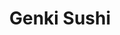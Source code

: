 ---
layout: place
title: "Genki Sushi"
permalink: /hawaii/honolulu/genki-sushi.html
stateAbbr: HI
stateName: Hawaii
cityName: Honolulu
seo:
  name: "Genki Sushi"
  type: Restaurant
  links: null
description: "Genki Sushi serves delicious sushi in Honolulu, Hawaii. Try fresh Japanese dishes for a great dining experience. "
place_id: ChIJcWKjRfBtAHwRtIigf1upgi4
photos:
  - name: >-
      places/ChIJcWKjRfBtAHwRtIigf1upgi4/photos/AeeoHcL4fCneCTe2v14P5Ka1B52tEryO5M8ZQ1vWeI7IA8zFi8VG_QhH7kqHAWl6AhnQLPExkSSMDaf41pgMe7_IwY1g4xXKriYKgZzQRmXXnzOw2EOsgQCCz7Soxq-NhIxnZ4mKGFKGb9nrKGrqbZ13cd_oY5Pl7cOX7gsJQ6iXGcA2cnxQXXiWWBjJEMQaxXk7dOyJo_CvPeWlZy80od-0AIFbZ_fhV-W9QUerkAT0AuxfoYnEqlw7pHMF_RG0OzVaIj8C9DRAFfkAzE3g4ASgH2U4uW-zOiaz7zXk5Kl2eVOKixTj7rKSm1zdi7459ogL5VVJqdlSeGeMfdDCkHj0LtqxfEuOB0QAUuOnFUP2RLcSqEDEeI0SVOD3nfTYFyx5221ifhXBKOlM6KTBTcW7ooNWBDMQNoE21TLPy5fXRhh3huro
    widthPx: 4032
    heightPx: 2268
    authorAttributions:
      - displayName: Sanghee Lee
        uri: https://maps.google.com/maps/contrib/105326182398952447763
        photoUri: >-
          https://lh3.googleusercontent.com/a-/ALV-UjWBTjUSLhMau2CEyFz6-zNuSBSLbyv94gcE6cGzlcBmlo7iiVTY=s100-p-k-no-mo
    flagContentUri: >-
      https://www.google.com/local/imagery/report/?cb_client=maps_api_places.places_api&image_key=!1e10!2sCIHM0ogKEICAgICxu8igmQE&hl=en-US
    googleMapsUri: >-
      https://www.google.com/maps/place//data=!3m4!1e2!3m2!1sCIHM0ogKEICAgICxu8igmQE!2e10!4m2!3m1!1s0x7c006df045a36271:0x2e82a95b7fa088b4
  - name: >-
      places/ChIJcWKjRfBtAHwRtIigf1upgi4/photos/AeeoHcIuI8ATFwOw6fwNEM2WNqqUQ69MsqkkAFWSkub48Tmrmor9gbsF0YLRhab2916GhvL-xoFCbzz6IkJijTkCi7Y4HREQ1AvQLDlJs5ln5Jg-U4bToY5X41Hyg91DIBMn5n7s1xeI1eaJ8IJJx_LCOLUZM5XNypUkf8Dj4b_NQ3yVk9yeZUvwdY_fADHool1nnFhmwMWBtlhrtC866t9cSezL-zIWSRU3_ZwKpAzF_PWChpljEwt94S_X6fYU3Zyr5JsTgIliyZ3BUfH06JxbDML-skGmfDashjOar43ZFpkrAcNZlRnWJcTQDpU1E6-GkKlIxFtaYV1AAEmK404Io87sD8X6uqoFaCOt5vUbleNdi08S6thH4R2wLd2BzpmCyQaVUFF1saNRjx6O_wXCYjSPxqN7FuPWDvqwTVt34F0
    widthPx: 3024
    heightPx: 4032
    authorAttributions:
      - displayName: Sunny Valentine
        uri: https://maps.google.com/maps/contrib/101241527843043309328
        photoUri: >-
          https://lh3.googleusercontent.com/a-/ALV-UjWNUCZFaSOZ_phRB1OgE1H2hlCiHG9PbsDUpb-Vl3v60Z-xwnuR=s100-p-k-no-mo
    flagContentUri: >-
      https://www.google.com/local/imagery/report/?cb_client=maps_api_places.places_api&image_key=!1e10!2sCIHM0ogKEICAgMDQgfCGLQ&hl=en-US
    googleMapsUri: >-
      https://www.google.com/maps/place//data=!3m4!1e2!3m2!1sCIHM0ogKEICAgMDQgfCGLQ!2e10!4m2!3m1!1s0x7c006df045a36271:0x2e82a95b7fa088b4
  - name: >-
      places/ChIJcWKjRfBtAHwRtIigf1upgi4/photos/AeeoHcKFXv1-gu1ye2YVIhqS4tH5zpO_AeGvbSwn6dBohV7NJza_8-i65_8D8868R3qswcYsaXFe3zBrSiAtFybYRd9xVe3TkVq65gtFe2ui1ae0-ltVHbFT5mdGk0lFj6qYP5LEiQOSeLYMvY3_UX4DqjrKXv0H5x8XpgjgYqRDPihjjFVjPyHN1ouxEOQvqLLcTNngIdXllrmMQV4KnCnU94WLzgumHuLMJhMeb-3j8DEa1HMa6QLLo-f5INgcFdjHENW1FrPKOLEVvNzfm6mNe_CVUZnMxR0X4rW7p-8d4dAswdE0cX9dpkvatk_uX9LMSSFK5hthopCRQT1U6P6scep3tY2FAQ19rB_5lkXStEqrKRCrDQQAvprNqezvMZ8WbTgSGR_vNyGMKGpfUF6xXrzcFEPzMnCjlgOEElam3OhuYJlm
    widthPx: 4000
    heightPx: 2252
    authorAttributions:
      - displayName: brandon dengler
        uri: https://maps.google.com/maps/contrib/105614733287830342701
        photoUri: >-
          https://lh3.googleusercontent.com/a-/ALV-UjXUClPomWky_9as7F5_DdISv42IuT3Sefgb7xz1Edvu66Q7BJ9gXw=s100-p-k-no-mo
    flagContentUri: >-
      https://www.google.com/local/imagery/report/?cb_client=maps_api_places.places_api&image_key=!1e10!2sCIHM0ogKEICAgICjpvmozQE&hl=en-US
    googleMapsUri: >-
      https://www.google.com/maps/place//data=!3m4!1e2!3m2!1sCIHM0ogKEICAgICjpvmozQE!2e10!4m2!3m1!1s0x7c006df045a36271:0x2e82a95b7fa088b4
  - name: >-
      places/ChIJcWKjRfBtAHwRtIigf1upgi4/photos/AeeoHcLit5NHa2Xmrq7riGCyfIQfWXu5UZe3E85LGpHQvHKnUazudCr0YsUAntJFkaTWPVbYvVdRfJgdD5sFEhsZBAMY0SuT8FGaD0guEiydJOGaD8QTvFHEbM6GyJMqQTO6sNHGmjLELS7E4vMxINiCz0ITBB9eqy2bBxG8hfilhnq20TwDx3tMmwlgTKZ42EboVH04Bt6vukhjBqP8GaQLpVfZzter3pFR5dAJ6WuvmoT4iQwCwYYIkL_pzWX3awpjj2AVeJGoQks1nRWVp9YJhweJdx1OwgVgojtmPJgoKDXXSp5Q3EbwX4JzfAYECM2DBPN29yY-Pd2aFk6Z6nsyel7F4scacHYjLpGTxC-t_mUUk2_zHKlr9cUO5Qov0sgCZDiMlMdxRb9b9uQ6IT3PEuTgIh_hto7-jSfzH1aUbJdLnF8X
    widthPx: 1473
    heightPx: 1344
    authorAttributions:
      - displayName: R. Lee Donaldson
        uri: https://maps.google.com/maps/contrib/110224932759878998321
        photoUri: >-
          https://lh3.googleusercontent.com/a-/ALV-UjVZnrSilXQKDV_TzF6ZONPtjGvmepIdY1tt880Jlcvnb0pBV8OU2Q=s100-p-k-no-mo
    flagContentUri: >-
      https://www.google.com/local/imagery/report/?cb_client=maps_api_places.places_api&image_key=!1e10!2sCIHM0ogKEICAgIDs9uvrpAE&hl=en-US
    googleMapsUri: >-
      https://www.google.com/maps/place//data=!3m4!1e2!3m2!1sCIHM0ogKEICAgIDs9uvrpAE!2e10!4m2!3m1!1s0x7c006df045a36271:0x2e82a95b7fa088b4
  - name: >-
      places/ChIJcWKjRfBtAHwRtIigf1upgi4/photos/AeeoHcIZYI7qsFUogCelfolsghJN1Qh_cfN1gOvc3gN5E7NVchJmIYHByeH0dmco_H9YEX5B6R1L_B1Lxv4vpp7rVFLjPxJKCVP8h6JxrK2SDljnIdet1egvsFFQ6eTyk9OKFV1AhZgzOLH3NFAhqQBvBX-0n2VXf4fj_ukqHmXyM2XOnfYYcyLLtYRnv9VO3oFXHC_fi5sUoO_iRFoN2Bq6TWgt5kLptHUTNNWlbPYD0T_tDUMpkG5TtksmjZb-rVlsafINy2tAo8rAMsoPAFjjXrAy5WA35IDW5dgOPQpXNHC1OHJHpgFEErhTayrzY1RYXG6mWwwFZ9MwCrtFAqM9UQOjzPl--cbWavhSOP4JbCoC4oBU4MjrrvzkUS9kFMMVmrNEkoEi6MNyzRZ1UXXZu4GTglTNi2ub_754KKxJPfii_g
    widthPx: 2992
    heightPx: 2992
    authorAttributions:
      - displayName: brandon dengler
        uri: https://maps.google.com/maps/contrib/105614733287830342701
        photoUri: >-
          https://lh3.googleusercontent.com/a-/ALV-UjXUClPomWky_9as7F5_DdISv42IuT3Sefgb7xz1Edvu66Q7BJ9gXw=s100-p-k-no-mo
    flagContentUri: >-
      https://www.google.com/local/imagery/report/?cb_client=maps_api_places.places_api&image_key=!1e10!2sCIHM0ogKEICAgICjpvmoPQ&hl=en-US
    googleMapsUri: >-
      https://www.google.com/maps/place//data=!3m4!1e2!3m2!1sCIHM0ogKEICAgICjpvmoPQ!2e10!4m2!3m1!1s0x7c006df045a36271:0x2e82a95b7fa088b4
  - name: >-
      places/ChIJcWKjRfBtAHwRtIigf1upgi4/photos/AeeoHcKY1GEbUB4aLLCyS9c69qKSfzIwX4FLTdX6yaIu-gToY_ZOrpi-ChMoCi1iQ73lBTVyyNr1Ys6sPwb5NhZe59k14KF6c8Pkv9R8fYTSEZidlNfCsl6aduHT7bpfn8CBuhcK7vH5-uphI1M44Dsbr4aNtm05O1I_uVg3ueLZbZAZ4wtFIBy6VWp28w0EyMqTNzUv1ZNk5ZYLxzNnO5-wHyYZWMVeZaeF58R3zNL6YumdFfWGK0NhdEVbk7D4d0Zn08AWWd1LoTtVWj1ksrNOYdyavHMVoolL_kge6Y4Af0qrVfPLDxPUpvl7pl4nDgMmzfQvCw4tLA9PTCbsz_NXFLTKMRvp2-oTgLseirtkKMjokKYNqwNvxG008hQdwVfUxE7PRaigZdAfMbHNWMRaxedjmppN9zltfZH34d5O8H0
    widthPx: 4000
    heightPx: 2252
    authorAttributions:
      - displayName: brandon dengler
        uri: https://maps.google.com/maps/contrib/105614733287830342701
        photoUri: >-
          https://lh3.googleusercontent.com/a-/ALV-UjXUClPomWky_9as7F5_DdISv42IuT3Sefgb7xz1Edvu66Q7BJ9gXw=s100-p-k-no-mo
    flagContentUri: >-
      https://www.google.com/local/imagery/report/?cb_client=maps_api_places.places_api&image_key=!1e10!2sCIHM0ogKEICAgICXr8iDUA&hl=en-US
    googleMapsUri: >-
      https://www.google.com/maps/place//data=!3m4!1e2!3m2!1sCIHM0ogKEICAgICXr8iDUA!2e10!4m2!3m1!1s0x7c006df045a36271:0x2e82a95b7fa088b4
  - name: >-
      places/ChIJcWKjRfBtAHwRtIigf1upgi4/photos/AeeoHcIVS39PgOuMZX8oXLhT1Qpkze4y1qdoqVi1Vr9dx1kzY3gX12I9z8Dn8cEgxlHjRcq62zae5cxi9Gzx5pZzc44uzcPvTjicYIfW06-Zx1XgIvcgI6hvePO4lKx1g3kSDh7hT9n71-PxFPxnYnWcbjw8KBf5bE09OCUx9Dm9zvk-cphxbSQ6ISmJElPtuFr-aJKo3AB-QAcjMdWvCrvrV7VY3tJ37p269SWwbY37I4tSkdKu87dea5OOqQcbsSqGeOoAqBKFsxHjKsyNZLVOjSrX5-hghEBiLxqnBjw_4e9NFhcoRxH4QlHahrANj1Av7hrGlhWIUZH6i8TZEPjLA95iI-Ay6M56SqYB_ewiMrn3yPCrbhoqQWJ9jyLkoUq02s6Q5R7MHQQuA46TpyoOSHfMGZkNNoVhTlHd3gRuzwVAqQcb
    widthPx: 1179
    heightPx: 2044
    authorAttributions:
      - displayName: Zhana
        uri: https://maps.google.com/maps/contrib/106124870029666561134
        photoUri: >-
          https://lh3.googleusercontent.com/a-/ALV-UjXsGHtsBZssMWMCyP3BsI7qQ7_XXElzm7DPxk12oXdmbFVA_860IA=s100-p-k-no-mo
    flagContentUri: >-
      https://www.google.com/local/imagery/report/?cb_client=maps_api_places.places_api&image_key=!1e10!2sCIHM0ogKEICAgIDLy4mE1gE&hl=en-US
    googleMapsUri: >-
      https://www.google.com/maps/place//data=!3m4!1e2!3m2!1sCIHM0ogKEICAgIDLy4mE1gE!2e10!4m2!3m1!1s0x7c006df045a36271:0x2e82a95b7fa088b4
  - name: >-
      places/ChIJcWKjRfBtAHwRtIigf1upgi4/photos/AeeoHcIryHcuNTiaBS0mJZ8PaM6Rd-8QwR6q27vVp4mnEY0hG7uFuot135x6D10FhnEqkqYLgNMxW_Cq8s5JETlb8p7raJoaemB8jF1Gn-Mpt_xv3Vk9J7Hlt0uXksK4bG8lKcGXjlP2g6LjrZhRNppMj2mWfx8glM0K5ZnE4yaAI5xqF4ZgyZ96dWKTnG1L8khdbVHQ3-gXnfSQknYrlIQXltWwRB5oODr8E42WRSEIQaNJe-49_jOwY2bRRpDTP1oq0LKMGCHCYBFvQF_JyNe39u5r_IcJPeIVpSS0llPMKsqcTt58TeRiaiUtJbVrvyDp9V0JrldQqbkCMlLaulXAwG6mzcHd0ijHJkyoNEpJbdssnVx0HLrLWZ5xoLbV6zjAvunP8YHHyxVHBB58lab4oOs70J6rl7QIMiAzSgpMHos
    widthPx: 2992
    heightPx: 2992
    authorAttributions:
      - displayName: Tung Pham
        uri: https://maps.google.com/maps/contrib/108383220049781742259
        photoUri: >-
          https://lh3.googleusercontent.com/a-/ALV-UjU1rVl4f04tNaUYaJZp1Lmfv2JTrBY0fr8qQGOYp5p6rwMeoxIX=s100-p-k-no-mo
    flagContentUri: >-
      https://www.google.com/local/imagery/report/?cb_client=maps_api_places.places_api&image_key=!1e10!2sCIHM0ogKEICAgIDbxpuhFA&hl=en-US
    googleMapsUri: >-
      https://www.google.com/maps/place//data=!3m4!1e2!3m2!1sCIHM0ogKEICAgIDbxpuhFA!2e10!4m2!3m1!1s0x7c006df045a36271:0x2e82a95b7fa088b4
  - name: >-
      places/ChIJcWKjRfBtAHwRtIigf1upgi4/photos/AeeoHcL5A968JLGdavkJQgoJysN7VwyC0GR0g5mudePJ6wmg1Muyx-M4rRr-xqGjWkK_iyAXs4f-nUwMgWLAOKdxGm4SSoSvtqTdvZSn0--K5gEJHEuOxU1psaLUPg_LjWhiIN-CxVP3rGOIFja57piDyHyLWFxl3xJTdspp-Et80byH3FJZSU_uUQ2B1abrDV_REJHHU394J5rvQD9AJzCyeYd5a2OPJGlg2ShWvwBZ8bs1Sz0vdjZeC7Ha5xz-i1MLeaJAv9-LKn11NG06VQrBvXdjKyUD3uPQb3vRlLMOsrvOldrn9CNF8L7enoFSchhTFexV_QgO7V5XoLbbYk2VAgc1CMEXZgiavTJdFTT7REmzswj_AdhkwKfB9SM24fhNAvCPV0F2o0qp5XGyc5o6Urf2lylSmQy_ytDY2AaefEDppcw06jVj_WqoQUw2R4ef
    widthPx: 2268
    heightPx: 4032
    authorAttributions:
      - displayName: Ryan Tanino
        uri: https://maps.google.com/maps/contrib/109844377511751047906
        photoUri: >-
          https://lh3.googleusercontent.com/a-/ALV-UjUD8YxvEWJkt18uLZHuVDoJtSlEDQr1Q8UD65onoaBlqYmzsmCa=s100-p-k-no-mo
    flagContentUri: >-
      https://www.google.com/local/imagery/report/?cb_client=maps_api_places.places_api&image_key=!1e10!2sCIABIhAA3ireqT2awWedwQkADppI&hl=en-US
    googleMapsUri: >-
      https://www.google.com/maps/place//data=!3m4!1e2!3m2!1sCIABIhAA3ireqT2awWedwQkADppI!2e10!4m2!3m1!1s0x7c006df045a36271:0x2e82a95b7fa088b4
  - name: >-
      places/ChIJcWKjRfBtAHwRtIigf1upgi4/photos/AeeoHcJPQbm548U62QHJ72O4XrsdLZDK0GknpKeWvkBo_Bt3W7GY8eH-1x0aKyy5bk0GzJcxkJcDj_pI1jGN4iHF_GVuhzH68k8R5Dwu8fZniwmS3hUfHAiD4QeqBSM8SgJEE3Vcx0hWVbzMUX2zkd22wnejXxTJysgRbD4GHeIQPJ1XedDx3hQkR779uhZwW4VIug0gRpl1t-Ad9LjJVhbIchTfWZmbkjIyxVmiGs78ET0bI9LjEHA8hxGTkwlcM0fTyNF4uHIB6mJgYwtEVb0qHkNxuCpx7PgYPWRx1A3JHXe_pHeANfnKKeN4DunjBYI9-32IY-dRF0mVqKgiSYmrXL1hEuRlBvH9qvP0WRg7ERIjpFUCMysocNYGtbDn8FnuSJut8R4JvXOdfsLS1b-S-V6YcGgSWoCXqBkR1JUiOYzYEA
    widthPx: 3024
    heightPx: 4032
    authorAttributions:
      - displayName: Sunny Valentine
        uri: https://maps.google.com/maps/contrib/101241527843043309328
        photoUri: >-
          https://lh3.googleusercontent.com/a-/ALV-UjWNUCZFaSOZ_phRB1OgE1H2hlCiHG9PbsDUpb-Vl3v60Z-xwnuR=s100-p-k-no-mo
    flagContentUri: >-
      https://www.google.com/local/imagery/report/?cb_client=maps_api_places.places_api&image_key=!1e10!2sCIHM0ogKEICAgMDQgfCGTQ&hl=en-US
    googleMapsUri: >-
      https://www.google.com/maps/place//data=!3m4!1e2!3m2!1sCIHM0ogKEICAgMDQgfCGTQ!2e10!4m2!3m1!1s0x7c006df045a36271:0x2e82a95b7fa088b4
address: '1450 Ala Moana Blvd #2096, Honolulu, HI 96814, USA'
street: '1450 Ala Moana Blvd #2096'
city: Honolulu
state: HI
zip: '96814'
country: USA
neighborhood: Ala Moana
latitude: '21.291233'
longitude: '-157.844327'
accessibility_options:
  wheelchairAccessibleParking: true
  wheelchairAccessibleEntrance: true
  wheelchairAccessibleSeating: true
business_status: OPERATIONAL
name: Genki Sushi
google_maps_links:
  directionsUri: >-
    https://www.google.com/maps/dir//''/data=!4m7!4m6!1m1!4e2!1m2!1m1!1s0x7c006df045a36271:0x2e82a95b7fa088b4!3e0
  placeUri: https://maps.google.com/?cid=3351427283165415604
  writeAReviewUri: >-
    https://www.google.com/maps/place//data=!4m3!3m2!1s0x7c006df045a36271:0x2e82a95b7fa088b4!12e1
  reviewsUri: >-
    https://www.google.com/maps/place//data=!4m4!3m3!1s0x7c006df045a36271:0x2e82a95b7fa088b4!9m1!1b1
  photosUri: >-
    https://www.google.com/maps/place//data=!4m3!3m2!1s0x7c006df045a36271:0x2e82a95b7fa088b4!10e5
primary_type: Sushi Restaurant
opening_hours:
  regular: null
  current: null
secondary_opening_hours:
  regular:
    weekdayDescriptions: null
    type: null
  current:
    weekdayDescriptions: null
    type: null
phone: null
price_level: null
price_range: null
rating: null
rating_count: 0
website: null
reviews: null
parking_options: null
payment_options: null
allow_dogs: null
curbside_pickup: null
delivery: null
dine_in: null
good_for_children: null
good_for_groups: null
good_for_sports: null
live_music: null
menu_for_children: null
outdoor_seating: null
reservable: null
restroom: null
serves_beer: null
serves_breakfast: null
serves_brunch: null
serves_cocktails: null
serves_coffee: null
serves_dinner: null
serves_dessert: null
serves_lunch: null
serves_vegetarian_food: null
serves_wine: null
takeout: null
update_category: essentials
summary: null

---